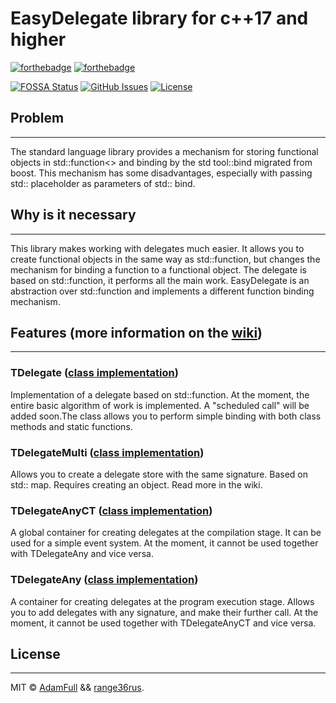 # EasyDelegate library for c++17 and higher

[![forthebadge](https://forthebadge.com/images/badges/made-with-c-plus-plus.svg)](https://forthebadge.com)
[![forthebadge](https://forthebadge.com/images/badges/built-with-love.svg)](https://forthebadge.com)

[![FOSSA Status](https://app.fossa.com/api/projects/git%2Bgithub.com%2FAdamFull%2FEasyDelegate.svg?type=shield)](https://app.fossa.com/projects/git%2Bgithub.com%2FAdamFull%2FEasyDelegate?ref=badge_shield)
[![GitHub Issues](https://img.shields.io/github/issues/AdamFull/IoT_Screen_Emulator.svg)](https://github.com/AdamFull/EasyDelegate/issues)
[![License](https://img.shields.io/badge/license-MIT-blue.svg)](https://opensource.org/licenses/MIT)

## Problem

-----------------------------------

The standard language library provides a mechanism for storing functional objects in std::function<> and binding by the std tool::bind migrated from boost. This mechanism has some disadvantages, especially with passing std:: placeholder as parameters of std:: bind.

## Why is it necessary

----------------------------------

This library makes working with delegates much easier. It allows you to create functional objects in the same way as std::function, but changes the mechanism for binding a function to a functional object.
The delegate is based on std::function, it performs all the main work. EasyDelegate is an abstraction over std::function and implements a different function binding mechanism.

## Features (more information on the [wiki](https://github.com/AdamFull/EasyDelegate/wiki))

---------------------------------

### TDelegate ([class implementation](https://github.com/AdamFull/EasyDelegate/wiki/Class-__Delegate))

Implementation of a delegate based on std::function. At the moment, the entire basic algorithm of work is implemented. 
A "scheduled call" will be added soon.The class allows you to perform simple binding with both class methods and static functions.

### TDelegateMulti ([class implementation](https://github.com/AdamFull/EasyDelegate/wiki/Class-__DelegateMulti))

Allows you to create a delegate store with the same signature. Based on std:: map. Requires creating an object. Read more in the wiki.

### TDelegateAnyCT ([class implementation](https://github.com/AdamFull/EasyDelegate/wiki/Struct-__DelegateAnyCT))

A global container for creating delegates at the compilation stage. It can be used for a simple event system. At the moment, 
it cannot be used together with TDelegateAny and vice versa.

### TDelegateAny ([class implementation](https://github.com/AdamFull/EasyDelegate/wiki/Struct-__DelegateAny))

A container for creating delegates at the program execution stage. Allows you to add delegates with any signature, and make their further call. At the moment, it cannot be used together with TDelegateAnyCT and vice versa.

## License

-------

MIT © [AdamFull](https://github.com/AdamFull) && [range36rus](https://github.com/range36rus).
